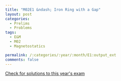 ```yaml
---
title: "M02E1 &ndash; Iron Ring with a Gap"
layout: post
categories:
  - Prelims
  - Problems
tags:
  - E&M
  - M02
  - Magnetostatics

permalink: /:categories/:year/:month/E1:output_ext
comments: false
---
```

<object data="2002M1E.pdf" type="application/pdf" width="100%" height="500"></object>
<div class="message"><a href='https://princetonprelim.com/prelim/9/'>Check for solutions to this year's exam</a></div>